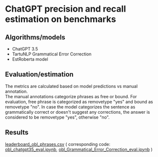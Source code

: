 
# ChatGPT precision and recall estimation on benchmarks

## Algorithms/models

* ChatGPT 3.5
* TartuNLP Grammatical Error Correction
* EstRoberta model

## Evaluation/estimation

The metrics are calculated based on model predictions vs manual annotation.  
The manual annotations categorize phrases as free or bound. For evaluation, free phrase is categorized as removetype "yes" and bound as removetype "no".
In case the model categorizes the sentence as grammatically correct or doesn't suggest any corrections, the answer is considered to be removetype "yes", otherwise "no".


## Results

[leaderboard_obl_phrases.csv](leaderboard_obl_phrases.csv) ( corresponding code: [obl_chatgpt35_eval.ipynb](obl_chatgpt35_eval.ipynb),  [obl_Grammatical_Error_Correction_eval.ipynb](obl_Grammatical_Error_Correction_eval.ipynb) )
